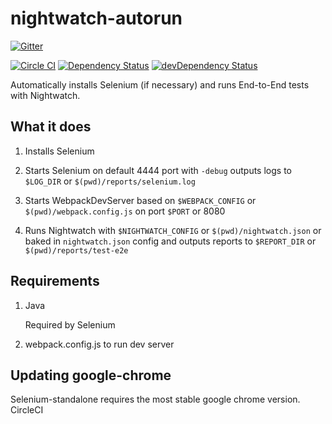 # nightwatch-autorun


[![Gitter](https://badges.gitter.im/Join%20Chat.svg)](https://gitter.im/nkbt/help)

[![Circle CI](https://circleci.com/gh/nkbt/nightwatch-autorun.svg?style=shield)](https://circleci.com/gh/nkbt/nightwatch-autorun)
[![Dependency Status](https://david-dm.org/nkbt/nightwatch-autorun.svg)](https://david-dm.org/nkbt/nightwatch-autorun)
[![devDependency Status](https://david-dm.org/nkbt/nightwatch-autorun/dev-status.svg)](https://david-dm.org/nkbt/nightwatch-autorun#info=devDependencies)

Automatically installs Selenium (if necessary) and runs End-to-End tests with Nightwatch.


## What it does

1. Installs Selenium

2. Starts Selenium on default 4444 port with `-debug` outputs logs to `$LOG_DIR` or `$(pwd)/reports/selenium.log`

3. Starts WebpackDevServer based on `$WEBPACK_CONFIG` or `$(pwd)/webpack.config.js` on port `$PORT` or 8080

4. Runs Nightwatch with `$NIGHTWATCH_CONFIG` or `$(pwd)/nightwatch.json` or baked in `nightwatch.json` config and outputs reports to `$REPORT_DIR` or `$(pwd)/reports/test-e2e`


## Requirements

1. Java

    Required by Selenium

2. webpack.config.js to run dev server


## Updating google-chrome

Selenium-standalone requires the most stable google chrome version. CircleCI